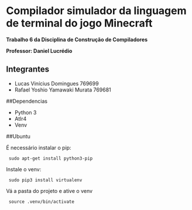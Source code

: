# Compilador simulador da linguagem de terminal do jogo Minecraft

**Trabalho 6 da Disciplina de Construção de Compiladores**

**Professor: Daniel Lucrédio**

## Integrantes ##

- Lucas Vinícius Domingues 769699
- Rafael Yoshio Yamawaki Murata 769681

##Dependencias

- Python 3
- Atlr4
- Venv


##Ubuntu

É necessário instalar o pip:

```
 sudo apt-get install python3-pip
```
Instale o venv:

```
 sudo pip3 install virtualenv
```

Vá a pasta do projeto e ative o venv

```
 source .venv/bin/activate
```
